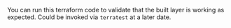You can run this terraform code to validate that the built layer is working as expected. Could be invoked via `terratest` at a later date.